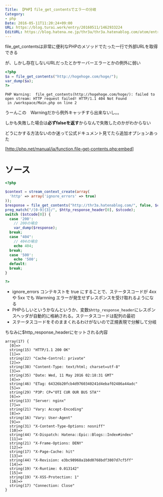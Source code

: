 ```yaml
---
Title: 【PHP】file_get_contentsでエラーの分岐
Category:
- php
Date: 2016-05-11T11:20:24+09:00
URL: https://blog.turai.work/entry/20160511/1462933224
EditURL: https://blog.hatena.ne.jp/thr3a/thr3a.hatenablog.com/atom/entry/6653812171395520066
---
```


file_get_contentsは非常に便利なPHPのメソッドでたった一行で外部URLを取得できる

が、しかし存在しないURLだったとかサーバーエラーとかの例外に弱い

```php
<?php
$a = file_get_contents("http://hogehoge.com/hoge/");
var_dump($a);
?>
```

```
PHP Warning:  file_get_contents(http://hogehoge.com/hoge/): failed to open stream: HTTP request failed! HTTP/1.1 404 Not Found
 in /workspace/Main.php on line 2
```

うーんこの　Warningだから例外キャッチすら出来ないし。。

しかも失敗した場合は**必ずfalseを返す**からなんで失敗したのかがわからない

どうにかする方法ないのか迷って公式ドキュメント見てたら追加オプションあった

[http://php.net/manual/ja/function.file-get-contents.php:embed]

# ソース

```php
<?php

$context = stream_context_create(array(
  'http' => array('ignore_errors' => true)
));
$response = file_get_contents("http://thr3a.hatenablog.com/", false, $context);
preg_match("/[0-9]{3}/", $http_response_header[0], $stcode);
switch ($stcode[0]) {
  case '200':
    // 200の場合
    var_dump($response);
  break;
  case "404":
    // 404の場合
    echo 404;
  break;
  case '500':
    echo '500';
  default:
  break;
}

?>
```

- ignore_errors コンテキストを true にすることで、ステータスコードが 4xx や 5xx でも Warnning エラーが発生せずレスポンスを受け取れるようになる
- PHPらしいというかなんというか、変数`$http_response_header`にレスポンスヘッダが自動的に格納される。ステータスコードは配列の最初
- ステータスコードをそのままくれるわけがないので正規表現で分解して分岐

ちなみに$http_response_headerにセットされる内容
```
array(17) {
  [0]=>
  string(15) "HTTP/1.1 200 OK"
  [1]=>
  string(22) "Cache-Control: private"
  [2]=>
  string(38) "Content-Type: text/html; charset=utf-8"
  [3]=>
  string(35) "Date: Wed, 11 May 2016 02:18:31 GMT"
  [4]=>
  string(46) "ETag: 64326b20fcb4d9760340241d4ebaf02486a44adc"
  [5]=>
  string(29) "P3P: CP="OTI CUR OUR BUS STA""
  [6]=>
  string(13) "Server: nginx"
  [7]=>
  string(21) "Vary: Accept-Encoding"
  [8]=>
  string(16) "Vary: User-Agent"
  [9]=>
  string(31) "X-Content-Type-Options: nosniff"
  [10]=>
  string(44) "X-Dispatch: Hatena::Epic::Blogs::Index#index"
  [11]=>
  string(21) "X-Frame-Options: DENY"
  [12]=>
  string(17) "X-Page-Cache: hit"
  [13]=>
  string(44) "X-Revision: e3bc98968a1b8d0768bdf3807d7cf5ff"
  [14]=>
  string(19) "X-Runtime: 0.013142"
  [15]=>
  string(19) "X-XSS-Protection: 1"
  [16]=>
  string(17) "Connection: Close"
}
```
